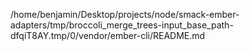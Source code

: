 /home/benjamin/Desktop/projects/node/smack-ember-adapters/tmp/broccoli_merge_trees-input_base_path-dfqiT8AY.tmp/0/vendor/ember-cli/README.md